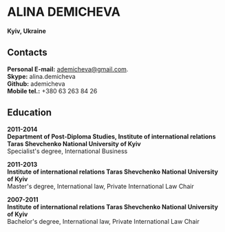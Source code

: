 # ALINA DEMICHEVA #
**Kyiv, Ukraine**

## Contacts ##
**Personal E-mail:** ademicheva@gmail.com.   
**Skype:** alina.demicheva  
**Github:** ademicheva  
**Mobile tel.:** +380 63 263 84 26

##  Education ##

**2011-2014**  
**Department of Post-Diploma Studies, Institute of international relations Taras Shevchenko National University of Kyiv**   
Specialist's degree, International Business  

**2011-2013**  
**Institute of international relations Taras Shevchenko National University of Kyiv**   
Master's degree, International law, Private International Law Chair  

**2007-2011**   
**Institute of international relations Taras Shevchenko National University of Kyiv**   
Bachelor's degree, International law, Private International Law Chair 

